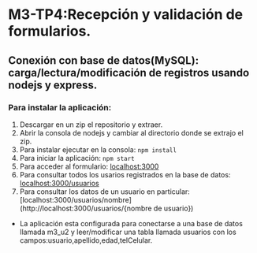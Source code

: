 # M3-TP4:Recepción y validación de formularios. 
## Conexión con base de datos(MySQL): carga/lectura/modificación de registros usando nodejs y express.

### Para instalar la aplicación:
1. Descargar en un zip el repositorio y extraer.
2. Abrir la consola de nodejs y cambiar al directorio donde se extrajo el zip.
3. Para instalar ejecutar en la consola: `npm install`
4. Para iniciar la aplicación: `npm start`
5. Para acceder al formulario: [localhost:3000](http://localhost:3000)
6. Para consultar todos los usarios registrados en la base de datos: [localhost:3000/usuarios](http://localhost:3000/usuarios)
6. Para consultar los datos de un usuario en particular: [localhost:3000/usuarios/nombre](http://localhost:3000/usuarios/{nombre de usuario})



* La aplicación esta configurada para conectarse a una base de datos llamada m3_u2 y leer/modificar una tabla llamada usuarios con los campos:usuario,apellido,edad,telCelular.

